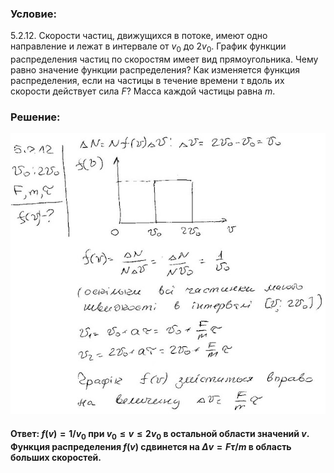 ###  Условие:

$5.2.12.$ Скорости частиц, движущихся в потоке, имеют одно направление и лежат в интервале от $v_0$ до $2v_0$. График функции распределения частиц по скоростям имеет вид прямоугольника. Чему равно значение функции распределения? Как изменяется функция распределения, если на частицы в течение времени $\tau$ вдоль их скорости действует сила $F$? Масса каждой частицы равна $m$.

###  Решение:

![|640x570, 67%](../../img/5.2.12/1.jpg)

####  Ответ: $f(v)=1/v_0$ при $v_0\leqslant v\leqslant2v_0$ в остальной области значений $v$. Функция распределения $f(v)$ сдвинется на $\Delta v=F\tau/m$ в область больших скоростей.